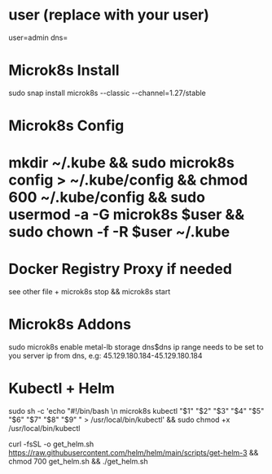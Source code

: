# user (replace with your user)
user=admin
dns=

# Microk8s Install
sudo snap install microk8s --classic --channel=1.27/stable

# Microk8s Config
# mkdir ~/.kube && sudo microk8s config > ~/.kube/config && chmod 600 ~/.kube/config && sudo usermod -a -G microk8s $user && sudo chown -f -R $user ~/.kube

# Docker Registry Proxy if needed
see other file + microk8s stop && microk8s start

# Microk8s Addons
sudo microk8s enable metal-lb storage dns$dns
ip range needs to be set to you server ip from dns, e.g: 45.129.180.184-45.129.180.184

# Kubectl + Helm
sudo sh -c 'echo "#!/bin/bash \n microk8s kubectl "\$1" "\$2" "\$3" "\$4" "\$5" "\$6" "\$7" "\$8" "\$9" " > /usr/local/bin/kubectl' && sudo chmod +x /usr/local/bin/kubectl

curl -fsSL -o get_helm.sh https://raw.githubusercontent.com/helm/helm/main/scripts/get-helm-3 && chmod 700 get_helm.sh && ./get_helm.sh

